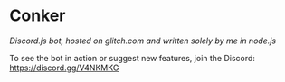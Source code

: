 # Conker
*Discord.js bot, hosted on glitch.com and written solely by me in node.js*

To see the bot in action or suggest new features, join the Discord: https://discord.gg/V4NKMKG
